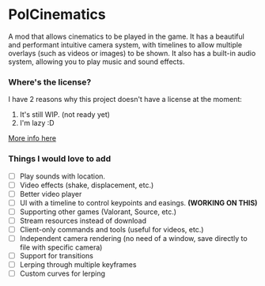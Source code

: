 # PolCinematics
A mod that allows cinematics to be played in the game. It has a beautiful and performant intuitive camera system, with timelines to allow multiple overlays (such as videos or images) to be shown. It also has a built-in audio system, allowing you to play music and sound effects.

### Where's the license?
I have 2 reasons why this project doesn't have a license at the moment:
1. It's still WIP. (not ready yet)
2. I'm lazy :D

[More info here](https://choosealicense.com/no-permission/)

### Things I would love to add
- [ ] Play sounds with location.
- [ ] Video effects (shake, displacement, etc.)
- [ ] Better video player
- [ ] UI with a timeline to control keypoints and easings. **(WORKING ON THIS)**
- [ ] Supporting other games (Valorant, Source, etc.)
- [ ] Stream resources instead of download
- [ ] Client-only commands and tools (useful for videos, etc.)
- [ ] Independent camera rendering (no need of a window, save directly to file with specific camera)
- [ ] Support for transitions
- [ ] Lerping through multiple keyframes
- [ ] Custom curves for lerping
